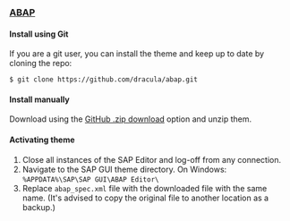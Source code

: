 ### [ABAP](https://developers.sap.com/topics/abap-platform.html)

#### Install using Git

If you are a git user, you can install the theme and keep up to date by cloning the repo:

    $ git clone https://github.com/dracula/abap.git

#### Install manually

Download using the [GitHub .zip download](https://github.com/dracula/abap/archive/master.zip) option and unzip them.

#### Activating theme

1. Close all instances of the SAP Editor and log-off from any connection.
2. Navigate to the SAP GUI theme directory. On Windows: `%APPDATA%\SAP\SAP GUI\ABAP Editor\`
3. Replace `abap_spec.xml` file with the downloaded file with the same name.
(It's advised to copy the original file to another location as a backup.)
